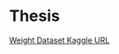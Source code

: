 # Thesis
[Weight Dataset Kaggle URL](https://kaggle.com/datasets/d71692a502ef094265c427601d1d99d9c56526775b7bf7981a77d5d6d6c2042f)

